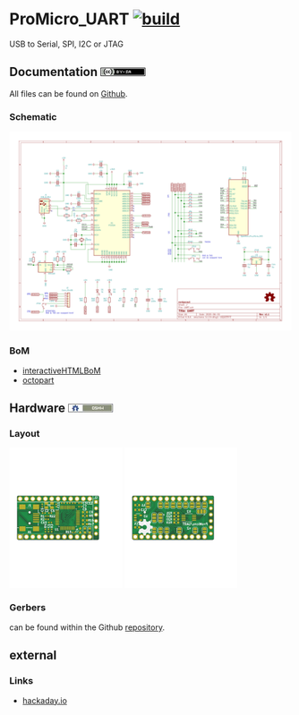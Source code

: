 # ProMicro_UART [![build](https://github.com/nerdyscout/ProMicro/workflows/kicad-exports/badge.svg?branch=UART)](UART/actions?query=branch%3AUART)
USB to Serial, SPI, I2C or JTAG

## Documentation [![CC BY-SA](../img/ccbysa.png)](docs/LICENSE.TXT)
All files can be found on [Github](https://github.com/nerdyscout/ProMicro/tree/master/UART).

### Schematic
[![Schematic](docs/img/UART-schematic.svg)](docs/UART-schematic.pdf)

### BoM
  * [interactiveHTMLBoM](https://nerdyscout.github.io/ProMicro/UART/docs/bom/UART-ibom.html)
  * [octopart](docs/bom/UART-bom_octopart.csv)

## Hardware [![CERN OHL v1.2](../img/oshw.png)](LICENSE.TXT)
### Layout
<a href="docs/UART-documentation.pdf"><img src="docs/img/UART-top.svg" alt="UART-top" width="40%"/></a>
<a href="docs/UART-documentation.pdf"><img src="docs/img/UART-bottom.svg" alt="UART-bottom" width="40%"/></a>

### Gerbers
can be found within the Github [repository](gerbers).

## external
### Links
  * [hackaday.io](https://hackaday.io/project/171898-promicro)
